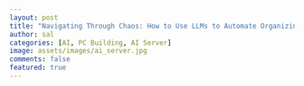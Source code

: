 ```yaml
---
layout: post
title: "Navigating Through Chaos: How to Use LLMs to Automate Organizing an Ocean of Information"
author: sal
categories: [AI, PC Building, AI Server]
image: assets/images/ai_server.jpg
comments: false
featured: true
---
```

